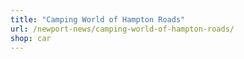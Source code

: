 ```yaml
---
title: "Camping World of Hampton Roads"
url: /newport-news/camping-world-of-hampton-roads/
shop: car
---
```

